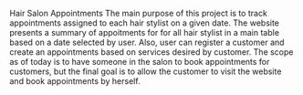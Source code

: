 Hair Salon Appointments
The main purpose of this project is to track appointments assigned to each hair stylist on a given date. 
The website presents a summary of appoitments for for all hair stylist in a main table based on a date selected by user.
Also, user can register a customer and create an appointments based on services desired by customer.
The scope as of today is to have someone in the salon to book appointments for customers, but the final goal
is to allow the customer to visit the website and book appointments by herself.



